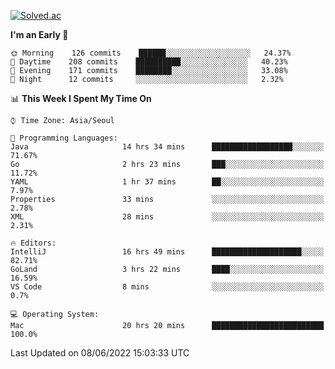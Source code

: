 [![Solved.ac](http://mazassumnida.wtf/api/v2/generate_badge?boj=kuckjwi)](https://solved.ac/kuckjwi)
<!--START_SECTION:waka-->
**I'm an Early 🐤** 

```text
🌞 Morning    126 commits    ██████░░░░░░░░░░░░░░░░░░░   24.37% 
🌆 Daytime    208 commits    ██████████░░░░░░░░░░░░░░░   40.23% 
🌃 Evening    171 commits    ████████░░░░░░░░░░░░░░░░░   33.08% 
🌙 Night      12 commits     ░░░░░░░░░░░░░░░░░░░░░░░░░   2.32%

```


📊 **This Week I Spent My Time On** 

```text
⌚︎ Time Zone: Asia/Seoul

💬 Programming Languages: 
Java                     14 hrs 34 mins      ██████████████████░░░░░░░   71.67% 
Go                       2 hrs 23 mins       ███░░░░░░░░░░░░░░░░░░░░░░   11.72% 
YAML                     1 hr 37 mins        ██░░░░░░░░░░░░░░░░░░░░░░░   7.97% 
Properties               33 mins             ░░░░░░░░░░░░░░░░░░░░░░░░░   2.78% 
XML                      28 mins             ░░░░░░░░░░░░░░░░░░░░░░░░░   2.31%

🔥 Editors: 
IntelliJ                 16 hrs 49 mins      ████████████████████░░░░░   82.71% 
GoLand                   3 hrs 22 mins       ████░░░░░░░░░░░░░░░░░░░░░   16.59% 
VS Code                  8 mins              ░░░░░░░░░░░░░░░░░░░░░░░░░   0.7%

💻 Operating System: 
Mac                      20 hrs 20 mins      █████████████████████████   100.0%

```


 Last Updated on 08/06/2022 15:03:33 UTC
<!--END_SECTION:waka-->
